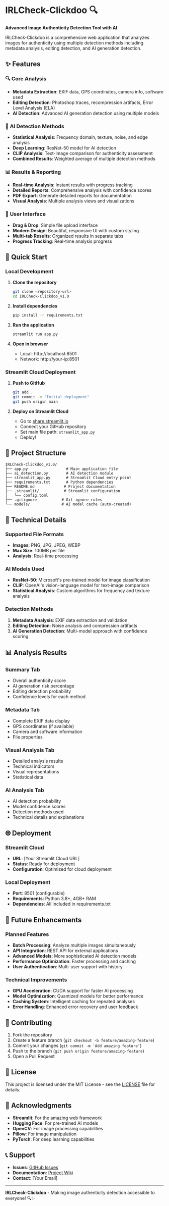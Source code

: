 # IRLCheck-Clickdoo 🔍

**Advanced Image Authenticity Detection Tool with AI**

IRLCheck-Clickdoo is a comprehensive web application that analyzes images for authenticity using multiple detection methods including metadata analysis, editing detection, and AI generation detection.

## ✨ Features

### 🔍 **Core Analysis**
- **Metadata Extraction**: EXIF data, GPS coordinates, camera info, software used
- **Editing Detection**: Photoshop traces, recompression artifacts, Error Level Analysis (ELA)
- **AI Detection**: Advanced AI generation detection using multiple models

### 🤖 **AI Detection Methods**
- **Statistical Analysis**: Frequency domain, texture, noise, and edge analysis
- **Deep Learning**: ResNet-50 model for AI detection
- **CLIP Analysis**: Text-image comparison for authenticity assessment
- **Combined Results**: Weighted average of multiple detection methods

### 📊 **Results & Reporting**
- **Real-time Analysis**: Instant results with progress tracking
- **Detailed Reports**: Comprehensive analysis with confidence scores
- **PDF Export**: Generate detailed reports for documentation
- **Visual Analysis**: Multiple analysis views and visualizations

### 🎨 **User Interface**
- **Drag & Drop**: Simple file upload interface
- **Modern Design**: Beautiful, responsive UI with custom styling
- **Multi-tab Results**: Organized results in separate tabs
- **Progress Tracking**: Real-time analysis progress

## 🚀 Quick Start

### Local Development

1. **Clone the repository**
   ```bash
   git clone <repository-url>
   cd IRLCheck-Clickdoo_v1.0
   ```

2. **Install dependencies**
   ```bash
   pip install -r requirements.txt
   ```

3. **Run the application**
   ```bash
   streamlit run app.py
   ```

4. **Open in browser**
   - Local: http://localhost:8501
   - Network: http://your-ip:8501

### Streamlit Cloud Deployment

1. **Push to GitHub**
   ```bash
   git add .
   git commit -m "Initial deployment"
   git push origin main
   ```

2. **Deploy on Streamlit Cloud**
   - Go to [share.streamlit.io](https://share.streamlit.io)
   - Connect your GitHub repository
   - Set main file path: `streamlit_app.py`
   - Deploy!

## 📁 Project Structure

```
IRLCheck-Clickdoo_v1.0/
├── app.py                 # Main application file
├── ai_detection.py        # AI detection module
├── streamlit_app.py       # Streamlit Cloud entry point
├── requirements.txt       # Python dependencies
├── README.md             # Project documentation
├── .streamlit/           # Streamlit configuration
│   └── config.toml
├── .gitignore           # Git ignore rules
└── models/              # AI model cache (auto-created)
```

## 🔧 Technical Details

### **Supported File Formats**
- **Images**: PNG, JPG, JPEG, WEBP
- **Max Size**: 100MB per file
- **Analysis**: Real-time processing

### **AI Models Used**
- **ResNet-50**: Microsoft's pre-trained model for image classification
- **CLIP**: OpenAI's vision-language model for text-image comparison
- **Statistical Analysis**: Custom algorithms for frequency and texture analysis

### **Detection Methods**
1. **Metadata Analysis**: EXIF data extraction and validation
2. **Editing Detection**: Noise analysis and compression artifacts
3. **AI Generation Detection**: Multi-model approach with confidence scoring

## 📊 Analysis Results

### **Summary Tab**
- Overall authenticity score
- AI generation risk percentage
- Editing detection probability
- Confidence levels for each method

### **Metadata Tab**
- Complete EXIF data display
- GPS coordinates (if available)
- Camera and software information
- File properties

### **Visual Analysis Tab**
- Detailed analysis results
- Technical indicators
- Visual representations
- Statistical data

### **AI Analysis Tab**
- AI detection probability
- Model confidence scores
- Detection methods used
- Technical details and explanations

## 🌐 Deployment

### **Streamlit Cloud**
- **URL**: [Your Streamlit Cloud URL]
- **Status**: Ready for deployment
- **Configuration**: Optimized for cloud deployment

### **Local Deployment**
- **Port**: 8501 (configurable)
- **Requirements**: Python 3.8+, 4GB+ RAM
- **Dependencies**: All included in requirements.txt

## 🔮 Future Enhancements

### **Planned Features**
- **Batch Processing**: Analyze multiple images simultaneously
- **API Integration**: REST API for external applications
- **Advanced Models**: More sophisticated AI detection models
- **Performance Optimization**: Faster processing and caching
- **User Authentication**: Multi-user support with history

### **Technical Improvements**
- **GPU Acceleration**: CUDA support for faster AI processing
- **Model Optimization**: Quantized models for better performance
- **Caching System**: Intelligent caching for repeated analyses
- **Error Handling**: Enhanced error recovery and user feedback

## 🤝 Contributing

1. Fork the repository
2. Create a feature branch (`git checkout -b feature/amazing-feature`)
3. Commit your changes (`git commit -m 'Add amazing feature'`)
4. Push to the branch (`git push origin feature/amazing-feature`)
5. Open a Pull Request

## 📄 License

This project is licensed under the MIT License - see the [LICENSE](LICENSE) file for details.

## 🙏 Acknowledgments

- **Streamlit**: For the amazing web framework
- **Hugging Face**: For pre-trained AI models
- **OpenCV**: For image processing capabilities
- **Pillow**: For image manipulation
- **PyTorch**: For deep learning capabilities

## 📞 Support

- **Issues**: [GitHub Issues](https://github.com/your-repo/issues)
- **Documentation**: [Project Wiki](https://github.com/your-repo/wiki)
- **Contact**: [Your Email]

---

**IRLCheck-Clickdoo** - Making image authenticity detection accessible to everyone! 🔍✨ 